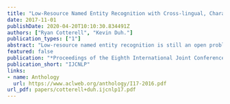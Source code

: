 ```yaml
---
title: "Low-Resource Named Entity Recognition with Cross-lingual, Character-Level Neural Conditional Random Fields"
date: 2017-11-01
publishDate: 2020-04-20T10:10:30.834491Z
authors: ["Ryan Cotterell", "Kevin Duh."]
publication_types: ["1"]
abstract: "Low-resource named entity recognition is still an open problem in NLP. Most state-of-the-art systems require tens of thousands of annotated sentences in order to obtain high performance. However, for most of the world's languages it is unfeasible to obtain such annotation. In this paper, we present a transfer learning scheme, whereby we train character-level neural CRFs to predict named entities for both high-resource languages and low-resource languages jointly. Learning character representations for multiple related languages allows knowledge transfer from the high-resource languages to the low-resource ones, improving F1 by up to 9.8 points."
featured: false
publication: "*Proceedings of the Eighth International Joint Conference on Natural Language Processing*"
publication_short: "IJCNLP"
links:
- name: Anthology
  url: https://www.aclweb.org/anthology/I17-2016.pdf
url_pdf: papers/cotterell+duh.ijcnlp17.pdf
---
```


